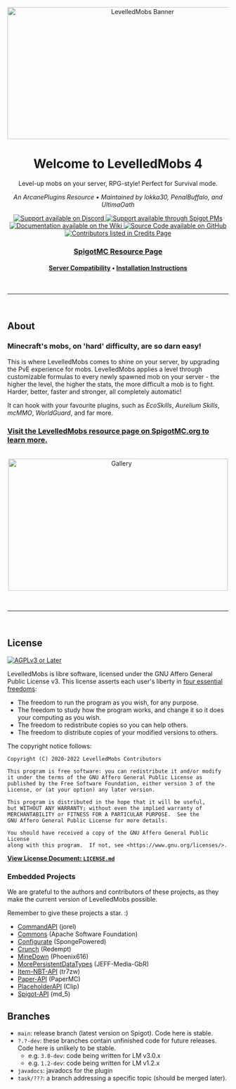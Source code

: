 <div align="center">

<img src="https://i.ibb.co/ySgMPd0/Levelled-Mobs-Banner-v2-0.png" width="600" height="300" alt="LevelledMobs Banner"></img>

# Welcome to LevelledMobs 4

Level-up mobs on your server, RPG-style! Perfect for Survival mode.

*An ArcanePlugins Resource • Maintained by lokka30, PenalBuffalo, and UltimaOath*

<a href="https://www.discord.io/arcaneplugins">
<img src="https://img.shields.io/badge/Chat%20%2F%20Support-on%20Discord-skyblue?style=for-the-badge&logo=discord&logoColor=white" alt="Support available on Discord">
</a>
<a href="https://www.spigotmc.org/conversations/add?to=lokka30">
<img src="https://img.shields.io/badge/Chat%20%2F%20Support-Spigot%20PM-skyblue?style=for-the-badge&logo=googlemessages" alt="Support available through Spigot PMs">
</a>

<br />

<a href="https://github.com/lokka30/LevelledMobs/wiki">
<img src="https://img.shields.io/badge/Documentation-on%20Wiki-skyblue?style=for-the-badge&logo=wikipedia" alt="Documentation available on the Wiki">
</a>
<a href="https://github.com/lokka30/LevelledMobs">
<img src="https://img.shields.io/badge/Source%20Code-on%20GitHub-skyblue?style=for-the-badge&logo=github" alt="Source Code available on GitHub">
</a>

<br />

<a href="https://github.com/lokka30/LevelledMobs/wiki/Credits">
    <img src="https://img.shields.io/badge/Contributors-View%20Credits-skyblue?style=for-the-badge" alt="Contributors listed in Credits Page">
</a>

### [SpigotMC Resource Page](https://www.spigotmc.org/resources/levelledmobs.74304/)

#### [Server Compatibility](https://github.com/lokka30/LevelledMobs/wiki/Compatibilities) • [Installation Instructions](https://github.com/lokka30/LevelledMobs/wiki/Installation)


</div>

<br /><hr /><br />

## About

### Minecraft's mobs, on 'hard' difficulty, are so darn easy!

This is where LevelledMobs comes to shine on your server, by upgrading the PvE experience for mobs. LevelledMobs applies a level through customizable formulas to every newly spawned mob on your server - the higher the level, the higher the stats, the more difficult a mob is to fight. Harder, better, faster and stronger, all completely automatic!

It can hook with your favourite plugins, such as *EcoSkills*, *Aurelium Skills*, *mcMMO*, *WorldGuard*, and far more.

### [Visit the LevelledMobs resource page on SpigotMC.org to learn more.](https://www.spigotmc.org/resources/levelledmobs.74304/)

<br />

<div align="center">
<img src="https://i.ibb.co/ZBfws4Y/LM-Gallery.png" width="500" height="300" alt="Gallery">
</div>

<br /><hr /><br />

## License

[![AGPLv3 or Later](https://www.gnu.org/graphics/agplv3-with-text-162x68.png)](https://www.gnu.org/licenses/agpl-3.0.html)

LevelledMobs is libre software, licensed under the GNU Affero General Public License v3. This license asserts each user's liberty in [four essential freedoms](https://www.gnu.org/philosophy/free-sw.en.html):


- The freedom to run the program as you wish, for any purpose.
- The freedom to study how the program works, and change it so it does your computing as you wish.
- The freedom to redistribute copies so you can help others.
- The freedom to distribute copies of your modified versions to others.


The copyright notice follows:

```
Copyright (C) 2020-2022 LevelledMobs Contributors

This program is free software: you can redistribute it and/or modify
it under the terms of the GNU Affero General Public License as
published by the Free Software Foundation, either version 3 of the
License, or (at your option) any later version.

This program is distributed in the hope that it will be useful,
but WITHOUT ANY WARRANTY; without even the implied warranty of
MERCHANTABILITY or FITNESS FOR A PARTICULAR PURPOSE.  See the
GNU Affero General Public License for more details.

You should have received a copy of the GNU Affero General Public License
along with this program.  If not, see <https://www.gnu.org/licenses/>.
```

**[View License Document: `LICENSE.md`](LICENSE.md)**

### Embedded Projects

We are grateful to the  authors and contributors of these projects,
as they make the current version of LevelledMobs possible.

Remember to give these projects a star. :)

- [CommandAPI](https://github.com/JorelAli/CommandAPI) (jorel)
- [Commons](https://commons.apache.org/) (Apache Software Foundation)
- [Configurate](https://github.com/SpongePowered/Configurate/) (SpongePowered)
- [Crunch](https://github.com/Redempt/Crunch) (Redempt)
- [MineDown](https://github.com/Phoenix616/MineDown) (Phoenix616)
- [MorePersistentDataTypes](https://github.com/JEFF-Media-GbR/MorePersistentDataTypes) (JEFF-Media-GbR)
- [Item-NBT-API](https://github.com/tr7zw/Item-NBT-API) (tr7zw)
- [Paper-API](https://github.com/PaperMC/Paper) (PaperMC)
- [PlaceholderAPI](https://github.com/PlaceholderAPI/PlaceholderAPI) (Clip)
- [Spigot-API](https://www.spigotmc.org/) (md_5)

## Branches

* `main`: release branch (latest version on Spigot). Code here is stable.
* `?.?-dev`: these branches contain unfinished code for future releases. Code here is unlikely to be
  stable.
    * e.g. `3.0-dev`: code being written for LM v3.0.x
    * e.g. `1.2-dev`: code being written for LM v1.2.x
* `javadocs`: javadocs for the plugin
* `task/???`: a branch addressing a specific topic (should be merged later).
